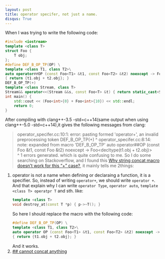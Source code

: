 ```yaml
---
layout: post
title: operator specifer, not just a name.
disqus: True
---
```


When I was trying to write the following code:
```c++
#include <iostream>
template <class T>
struct Foo {
    T obj;
};
#define DEF_B_OP_TP(OP) \
template <class T1, class T2>\
auto operator##OP (const Foo<T1> &t1, const Foo<T2> &t2) noexcept -> Foo<decltype(t1.obj + t2.obj)>\
{ return {t1.obj + t2.obj}; }
DEF_B_OP_TP(+)
template <class Stream, class T>
Stream&& operator<<(Stream &&s, const Foo<T> &t) { return static_cast<Stream&&>(s << t.obj); }
int main() {
    std::cout << (Foo<int>{0} + Foo<int>{10}) << std::endl;
    return 0;
}
```
After compiling with clang++-3.5 -std=c++14(same output when using clang++-5.0 -std=c++14),it gives the following messages from
clang:
> operator_specifer.cc:10:1: error: pasting formed 'operator+', an invalid preprocessing token
> DEF_B_OP_TP(+)
> ^
> operator_specifer.cc:8:14: note: expanded from macro 'DEF_B_OP_TP'
> auto operator##OP (const Foo<T1> &t1, const Foo<T2> &t2) noexcept -> Foo<decltype(t1.obj + t2.obj)>\
>              ^
> 1 errors generated.
which is quite confusing to me.
So I do some searching on Stackoverflow, and I found this [Why string concat macro doesn't work for this “+” case?](https://stackoverflow.com/questions/25072193/why-string-concat-macro-doesnt-work-for-this-case), it mainly tells me 2things: 
  1. operator is not a name when defining or declaraing a function, it is a specifier.
     So, instead of writing `operator+`, we should write `operator +`.
     And that explain why I can write `operator Type`, `operator auto`, `template <class T> operatpr T` and sth. like:
     ```c++
     template <class T>
     void destroy_at(const T *p) { p->~T(); }
     ```
     So here I should replace the macro with the following code:
     ```c++
     #define DEF_B_OP_TP(OP) \
     template <class T1, class T2>\
     auto operator OP (const Foo<T1> &t1, const Foo<T2> &t2) noexcept -> Foo<decltype(t1.obj + t2.obj)>\
     { return {t1.obj + t2.obj}; }
     ```
     And it works.
  2. [## cannot concat anything](https://nobodyxu.github.io/cannot-concat-anything/)
